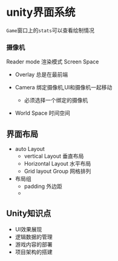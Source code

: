 # unity界面系统

`Game`窗口上的`stats`可以查看绘制情况



### 摄像机

Reader mode  渲染模式            Screen Space 

- Overlay		总是在最前端

- Camera    绑定摄像机,UI和摄像机一起移动
  - 必须选择一个绑定的摄像机
- World Space  时间空间

## 界面布局

- auto Layout
  - vertical Layout    垂直布局  
  - Horizontal Layout  水平布局
  - Grid layout Group  网格排列
- 布局组
  - padding   外边距
  - 





## Unity知识点

- UI效果展现
- 逻辑数据的管理
- 游戏内容的部署
- 项目架构的搭建








